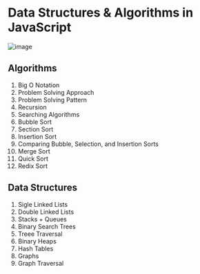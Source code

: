 # Data Structures & Algorithms in JavaScript

![image](https://unsplash.com/photos/cWUPyE8qggw/download?force=true)

## **Algorithms**

1. Big O Notation
2. Problem Solving Approach
3. Problem Solving Pattern
4. Recursion
5. Searching Algorithms
6. Bubble Sort
7. Section Sort
8. Insertion Sort
9. Comparing Bubble, Selection, and Insertion Sorts
10. Merge Sort
11. Quick Sort
12. Redix Sort

## **Data Structures**

1. Sigle Linked Lists
2. Double Linked Lists
3. Stacks + Queues
4. Binary Search Trees
5. Treee Traversal
6. Binary Heaps
7. Hash Tables
8. Graphs
9. Graph Traversal
